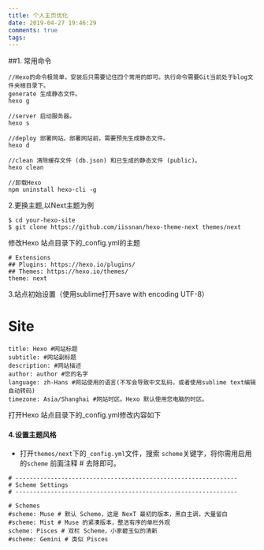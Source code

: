 ```yaml
---
title: 个人主页优化
date: 2019-04-27 19:46:29
comments: true
tags:
---
```

##1. 常用命令
```
//Hexo的命令极简单，安装后只需要记住四个常用的即可。执行命令需要Git当前处于blog文件夹根目录下。
generate 生成静态文件。
hexo g

//server 启动服务器。
hexo s

//deploy 部署网站。部署网站前，需要预先生成静态文件。
hexo d

//clean 清除缓存文件 (db.json) 和已生成的静态文件 (public)。
hexo clean

//卸载Hexo
npm uninstall hexo-cli -g
```

2.更换主题,以Next主题为例
```
$ cd your-hexo-site
$ git clone https://github.com/iissnan/hexo-theme-next themes/next
```

修改Hexo 站点目录下的_config.yml的主题
```
# Extensions
## Plugins: https://hexo.io/plugins/
## Themes: https://hexo.io/themes/
theme: next
```
3.站点初始设置（使用sublime打开save with encoding UTF-8）
# Site
```
title: Hexo #网站标题
subtitle: #网站副标题
description: #网站描述
author: author #您的名字
language: zh-Hans #网站使用的语言(不写会导致中文乱码，或者使用sublime text编辑自动转码)
timezone: Asia/Shanghai #网站时区。Hexo 默认使用您电脑的时区。
```

打开Hexo 站点目录下的_config.yml修改内容如下
#### 4.设置主题风格

*   打开`themes/next`下的`_config.yml`文件，搜索 `scheme`关键字，将你需用启用的`scheme` 前面注释 # 去除即可。

```
# ---------------------------------------------------------------
# Scheme Settings
# ---------------------------------------------------------------

# Schemes
#scheme: Muse # 默认 Scheme，这是 NexT 最初的版本，黑白主调，大量留白
#scheme: Mist # Muse 的紧凑版本，整洁有序的单栏外观
scheme: Pisces # 双栏 Scheme，小家碧玉似的清新
#scheme: Gemini # 类似 Pisces

```